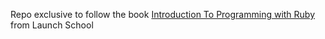 Repo exclusive to follow the book [Introduction To Programming with Ruby](https://launchschool.com/books/ruby/read/introduction) from Launch School
